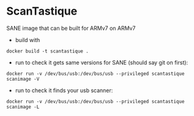 # ScanTastique

SANE image that can be built for ARMv7 on ARMv7

* build with
```
docker build -t scantastique .
```

* run to check it gets same versions for SANE (should say git on first):
```
docker run -v /dev/bus/usb:/dev/bus/usb --privileged scantastique scanimage -V
```

* run to check it finds your usb scanner:
```
docker run -v /dev/bus/usb:/dev/bus/usb --privileged scantastique scanimage -L
```
